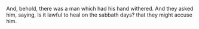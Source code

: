 And, behold, there was a man which had his hand withered. And they asked him, saying, Is it lawful to heal on the sabbath days? that they might accuse him.
